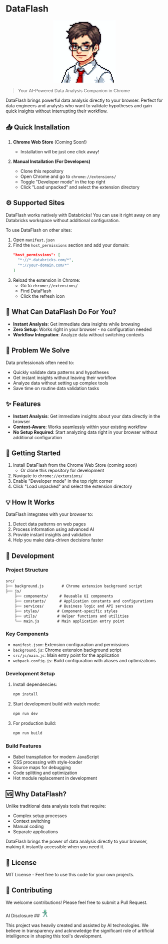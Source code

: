 # DataFlash

<p align="center">
  <img src="public/john.png" alt="DataFlash Logo" width="200"/>
</p>

> Your AI-Powered Data Analysis Companion in Chrome

DataFlash brings powerful data analysis directly to your browser. Perfect for data engineers and analysts who want to validate hypotheses and gain quick insights without interrupting their workflow.

## 📥 Quick Installation

1. **Chrome Web Store** (Coming Soon!)
   - Installation will be just one click away!

2. **Manual Installation (For Developers)**
   - Clone this repository
   - Open Chrome and go to `chrome://extensions/`
   - Toggle "Developer mode" in the top right
   - Click "Load unpacked" and select the extension directory

## ⚙️ Supported Sites

DataFlash works natively with Databricks! You can use it right away on any Databricks workspace without additional configuration.

To use DataFlash on other sites:

1. Open `manifest.json`
2. Find the `host_permissions` section and add your domain:
   ```json
   "host_permissions": [
     "*://*.databricks.com/*",
     "*://your-domain.com/*"
   ]
   ```
3. Reload the extension in Chrome:
   - Go to `chrome://extensions/`
   - Find DataFlash
   - Click the refresh icon

## 🌟 What Can DataFlash Do For You?

- **Instant Analysis**: Get immediate data insights while browsing
- **Zero Setup**: Works right in your browser - no configuration needed
- **Workflow Integration**: Analyze data without switching contexts

## 🎯 Problem We Solve

Data professionals often need to:
- Quickly validate data patterns and hypotheses
- Get instant insights without leaving their workflow
- Analyze data without setting up complex tools
- Save time on routine data validation tasks

## ✨ Features

- **Instant Analysis**: Get immediate insights about your data directly in the browser
- **Context-Aware**: Works seamlessly within your existing workflow
- **No Setup Required**: Start analyzing data right in your browser without additional configuration

## 🚀 Getting Started

1. Install DataFlash from the Chrome Web Store (coming soon)
   - Or clone this repository for development
2. Navigate to `chrome://extensions/`
3. Enable "Developer mode" in the top right corner
4. Click "Load unpacked" and select the extension directory

## 💡 How It Works

DataFlash integrates with your browser to:
1. Detect data patterns on web pages
2. Process information using advanced AI
3. Provide instant insights and validation
4. Help you make data-driven decisions faster

## 🔧 Development

### Project Structure
```
src/
├── background.js        # Chrome extension background script
├── js/
    ├── components/     # Reusable UI components
    ├── constants/      # Application constants and configurations
    ├── services/       # Business logic and API services
    ├── styles/        # Component-specific styles
    ├── utils/         # Helper functions and utilities
    └── main.js        # Main application entry point
```

### Key Components
- `manifest.json`: Extension configuration and permissions
- `background.js`: Chrome extension background script
- `src/js/main.js`: Main entry point for the application
- `webpack.config.js`: Build configuration with aliases and optimizations

### Development Setup
1. Install dependencies:
   ```bash
   npm install
   ```

2. Start development build with watch mode:
   ```bash
   npm run dev
   ```

3. For production build:
   ```bash
   npm run build
   ```

### Build Features
- Babel transpilation for modern JavaScript
- CSS processing with style-loader
- Source maps for debugging
- Code splitting and optimization
- Hot module replacement in development

## 🆚 Why DataFlash?

Unlike traditional data analysis tools that require:
- Complex setup processes
- Context switching
- Manual coding
- Separate applications

DataFlash brings the power of data analysis directly to your browser, making it instantly accessible when you need it.

## 📝 License

MIT License - Feel free to use this code for your own projects.

## 🤝 Contributing

We welcome contributions! Please feel free to submit a Pull Request. 

AI Disclosure ## <img src="public/alien_left.png" alt="AI Icon" width="25"/> 

This project was heavily created and assisted by AI technologies. We believe in transparency and acknowledge the significant role of artificial intelligence in shaping this tool's development. 